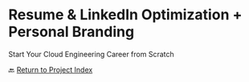 # Resume & LinkedIn Optimization + Personal Branding
Start Your Cloud Engineering Career from Scratch

🔙 [Return to Project Index](https://github.com/mikepfeiffer/cloud-career-playbook)